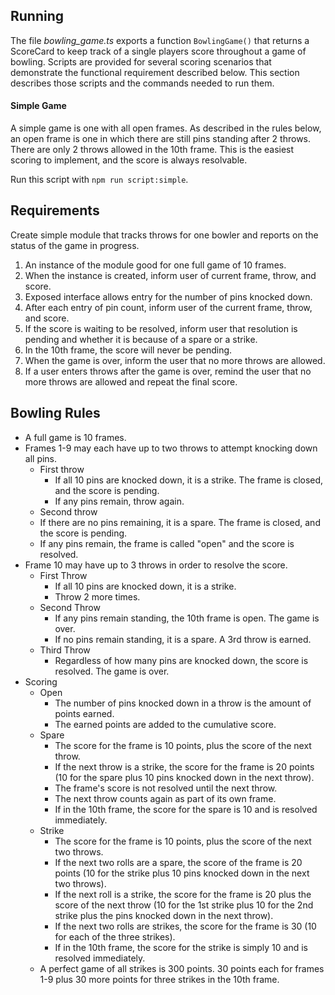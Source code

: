 ## Running
The file *bowling_game.ts* exports a function `BowlingGame()` that returns a ScoreCard to keep track of a single players score throughout a game of bowling. Scripts are provided for several scoring scenarios that demonstrate the functional requirement described below. This section describes those scripts and the commands needed to run them.

#### Simple Game
A simple game is one with all open frames. As described in the rules below, an open frame is one in which there are still pins standing after 2 throws. There are only 2 throws allowed in the 10th frame. This is the easiest scoring to implement, and the score is always resolvable.

Run this script with `npm run script:simple`. 

## Requirements
Create simple module that tracks throws for one bowler and reports on the status of the game in progress.

1. An instance of the module good for one full game of 10 frames.
2. When the instance is created, inform user of current frame, throw, and score.
3. Exposed interface allows entry for the number of pins knocked down.
4. After each entry of pin count, inform user of the current frame, throw, and score.
5. If the score is waiting to be resolved, inform user that resolution is pending and whether it is because of a spare or a strike.
6. In the 10th frame, the score will never be pending.
7. When the game is over, inform the user that no more throws are allowed.
8. If a user enters throws after the game is over, remind the user that no more throws are allowed and repeat the final score.

## Bowling Rules
- A full game is 10 frames.
- Frames 1-9 may each have up to two throws to attempt knocking down all pins.
  - First throw
    - If all 10 pins are knocked down, it is a strike. The frame is closed, and the score is pending.
    - If any pins remain, throw again.
  - Second throw
  - If there are no pins remaining, it is a spare. The frame is closed, and the score is pending.
  - If any pins remain, the frame is called "open" and the score is resolved.
- Frame 10 may have up to 3 throws in order to resolve the score.
   - First Throw
      - If all 10 pins are knocked down, it is a strike. 
      - Throw 2 more times.
   - Second Throw
      - If any pins remain standing, the 10th frame is open. The game is over.
      - If no pins remain standing, it is a spare. A 3rd throw is earned.
   - Third Throw
      - Regardless of how many pins are knocked down, the score is resolved. The game is over.
- Scoring
   - Open
      - The number of pins knocked down in a throw is the amount of points earned.
      - The earned points are added to the cumulative score.
   - Spare
      - The score for the frame is 10 points, plus the score of the next throw.
      - If the next throw is a strike, the score for the frame is 20 points (10 for the spare plus 10 pins knocked down in the next throw).
      - The frame's score is not resolved until the next throw.
      - The next throw counts again as part of its own frame.
      - If in the 10th frame, the score for the spare is 10 and is resolved immediately.
   - Strike
      - The score for the frame is 10 points, plus the score of the next two throws.
      - If the next two rolls are a spare, the score of the frame is 20 points (10 for the strike plus 10 pins knocked down in the next two throws).
      - If the next roll is a strike, the score for the frame is 20 plus the score of the next throw (10 for the 1st strike plus 10 for the 2nd strike plus the pins knocked down in the next throw).
      - If the next two rolls are strikes, the score for the frame is 30 (10 for each of the three strikes).
      - If in the 10th frame, the score for the strike is simply 10 and is resolved immediately.
   - A perfect game of all strikes is 300 points. 30 points each for frames 1-9 plus 30 more points for three strikes in the 10th frame.
